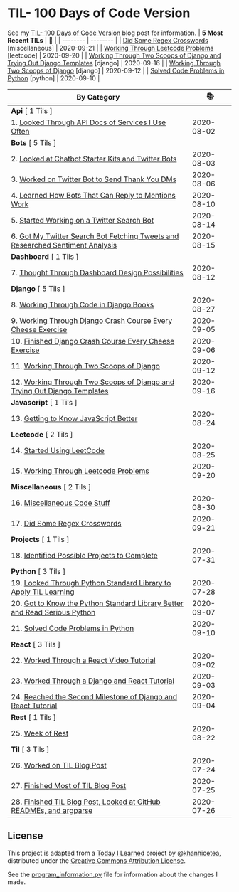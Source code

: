 # TIL- 100 Days of Code Version

See my [TIL- 100 Days of Code Version](https://github.com/KatherineMichel/portfolio/blob/master/regular-blog-posts/til-100-days-of-code-version.md) blog post for information.
| **5 Most Recent TILs** | :tada: |
| -------- | -------- |
| [Did Some Regex Crosswords](miscellaneous/did-some-regex-crosswords.md) [miscellaneous] | 2020-09-21 |
| [Working Through Leetcode Problems](leetcode/working-through-leetcode-probems.md) [leetcode] | 2020-09-20 |
| [Working Through Two Scoops of Django and Trying Out Django Templates](django/working-through-two-scoops-of-django-and-trying-out-django-templates.md) [django] | 2020-09-16 |
| [Working Through Two Scoops of Django](django/working-through-two-scoops-of-django.md) [django] | 2020-09-12 |
| [Solved Code Problems in Python](python/solved-code-problems-in-python.md) [python] | 2020-09-10 |

| **By Category** | :books: |
| -------- | -------- |
| **Api** [ 1 Tils ] | |
| 1. [Looked Through API Docs of Services I Use Often](api/looking-through-api-docs-of-services-i-use-often.md) | 2020-08-02 |
| **Bots** [ 5 Tils ] | |
| 2. [Looked at Chatbot Starter Kits and Twitter Bots](bots/looked-at-chatbot-starter-kits-and-twitter-bots.md) | 2020-08-03 |
| 3. [Worked on Twitter Bot to Send Thank You DMs](bots/worked-on-a-twitter-bot-to-send-thank-you-dms.md) | 2020-08-06 |
| 4. [Learned How Bots That Can Reply to Mentions Work](bots/learned-how-bots-that-can-reply-to-mentions-work.md) | 2020-08-10 |
| 5. [Started Working on a Twitter Search Bot](bots/started-working-on-a-tweet-search-bot.md) | 2020-08-14 |
| 6. [Got My Twitter Search Bot Fetching Tweets and Researched Sentiment Analysis](bots/got-my-twitter-search-bot-fetching-tweets-and-researched-sentiment-analysis.md) | 2020-08-15 |
| **Dashboard** [ 1 Tils ] | |
| 7. [Thought Through Dashboard Design Possibilities](dashboard/thought-through-dashboard-design-possibilities.md) | 2020-08-12 |
| **Django** [ 5 Tils ] | |
| 8. [Working Through Code in Django Books](django/working-through-code-in-django-books.md) | 2020-08-27 |
| 9. [Working Through Django Crash Course Every Cheese Exercise](django/working-through-django-crash-course-every-cheese-exercise.md) | 2020-09-05 |
| 10. [Finished Django Crash Course Every Cheese Exercise](django/finished-django-crash-course-every-cheese-exercise.md) | 2020-09-06 |
| 11. [Working Through Two Scoops of Django](django/working-through-two-scoops-of-django.md) | 2020-09-12 |
| 12. [Working Through Two Scoops of Django and Trying Out Django Templates](django/working-through-two-scoops-of-django-and-trying-out-django-templates.md) | 2020-09-16 |
| **Javascript** [ 1 Tils ] | |
| 13. [Getting to Know JavaScript Better](javascript/getting-to-know-javascript-better.md) | 2020-08-24 |
| **Leetcode** [ 2 Tils ] | |
| 14. [Started Using LeetCode](leetcode/started-using-leetcode.md) | 2020-08-25 |
| 15. [Working Through Leetcode Problems](leetcode/working-through-leetcode-probems.md) | 2020-09-20 |
| **Miscellaneous** [ 2 Tils ] | |
| 16. [Miscellaneous Code Stuff](miscellaneous/miscellaneous-code-stuff.md) | 2020-08-30 |
| 17. [Did Some Regex Crosswords](miscellaneous/did-some-regex-crosswords.md) | 2020-09-21 |
| **Projects** [ 1 Tils ] | |
| 18. [Identified Possible Projects to Complete](projects/identified-possible-projects-to-complete.md) | 2020-07-31 |
| **Python** [ 3 Tils ] | |
| 19. [Looked Through Python Standard Library to Apply TIL Learning](python/looked-through-python-standard-library-to-apply-til-learning.md) | 2020-07-28 |
| 20. [Got to Know the Python Standard Library Better and Read Serious Python](python/got-to-know-the-python-standard-library-better-and-read-serious-python.md) | 2020-09-07 |
| 21. [Solved Code Problems in Python](python/solved-code-problems-in-python.md) | 2020-09-10 |
| **React** [ 3 Tils ] | |
| 22. [Worked Through a React Video Tutorial](react/worked-through-a-react-video-tutorial.md) | 2020-09-02 |
| 23. [Worked Through a Django and React Tutorial](react/worked-through-a-django-and-react-tutorial.md) | 2020-09-03 |
| 24. [Reached the Second Milestone of Django and React Tutorial](react/reached-the-second-milestone-of-django-react-tutorial.md) | 2020-09-04 |
| **Rest** [ 1 Tils ] | |
| 25. [Week of Rest](rest/week-of-rest.md) | 2020-08-22 |
| **Til** [ 3 Tils ] | |
| 26. [Worked on TIL Blog Post](til/worked-on-til-blog-post.md) | 2020-07-24 |
| 27. [Finished Most of TIL Blog Post](til/finished-most-of-til-blog-post.md) | 2020-07-25 |
| 28. [Finished TIL Blog Post, Looked at GitHub READMEs, and argparse](til/finished-til-blog-post-looked-at-github-readmes-and-argparse.md) | 2020-07-26 |


## License

This project is adapted from a [Today I Learned](https://github.com/khanhicetea/today-i-learned/) project by [@khanhicetea](https://github.com/khanhicetea), distributed under the [Creative Commons Attribution License](http://creativecommons.org/licenses/by/3.0/). 

See the [program_information.py](program_information.py) file for information about the changes I made.

